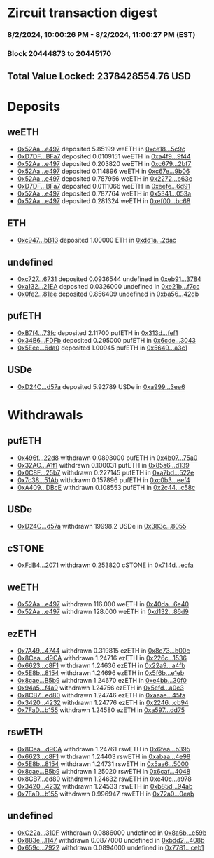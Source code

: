 # Zircuit transaction digest
### 8/2/2024, 10:00:26 PM - 8/2/2024, 11:00:27 PM (EST)
### Block 20444873 to 20445170

## Total Value Locked: 2378428554.76 USD

# Deposits
## weETH
- [0x52Aa...e497](https://etherscan.io/address/0x52Aa899454998Be5b000Ad077a46Bbe360F4e497) deposited 5.85199 weETH in [0xce18...5c9c](https://etherscan.io/tx/0x52Aa899454998Be5b000Ad077a46Bbe360F4e497)
- [0xD7DF...BFa7](https://etherscan.io/address/0xD7DF7E085214743530afF339aFC420c7c720BFa7) deposited 0.0109151 weETH in [0xa4f9...9f44](https://etherscan.io/tx/0xD7DF7E085214743530afF339aFC420c7c720BFa7)
- [0x52Aa...e497](https://etherscan.io/address/0x52Aa899454998Be5b000Ad077a46Bbe360F4e497) deposited 0.203820 weETH in [0xc679...2bf7](https://etherscan.io/tx/0x52Aa899454998Be5b000Ad077a46Bbe360F4e497)
- [0x52Aa...e497](https://etherscan.io/address/0x52Aa899454998Be5b000Ad077a46Bbe360F4e497) deposited 0.114896 weETH in [0xc67e...9b06](https://etherscan.io/tx/0x52Aa899454998Be5b000Ad077a46Bbe360F4e497)
- [0x52Aa...e497](https://etherscan.io/address/0x52Aa899454998Be5b000Ad077a46Bbe360F4e497) deposited 0.787956 weETH in [0x2272...b63c](https://etherscan.io/tx/0x52Aa899454998Be5b000Ad077a46Bbe360F4e497)
- [0xD7DF...BFa7](https://etherscan.io/address/0xD7DF7E085214743530afF339aFC420c7c720BFa7) deposited 0.0111066 weETH in [0xeefe...6d91](https://etherscan.io/tx/0xD7DF7E085214743530afF339aFC420c7c720BFa7)
- [0x52Aa...e497](https://etherscan.io/address/0x52Aa899454998Be5b000Ad077a46Bbe360F4e497) deposited 0.787764 weETH in [0x5341...053a](https://etherscan.io/tx/0x52Aa899454998Be5b000Ad077a46Bbe360F4e497)
- [0x52Aa...e497](https://etherscan.io/address/0x52Aa899454998Be5b000Ad077a46Bbe360F4e497) deposited 0.281324 weETH in [0xef00...bc68](https://etherscan.io/tx/0x52Aa899454998Be5b000Ad077a46Bbe360F4e497)
## ETH
- [0xc947...bB13](https://etherscan.io/address/0xc947121a8a2EE832853A73772278EC5C284abB13) deposited 1.00000 ETH in [0xdd1a...2dac](https://etherscan.io/tx/0xc947121a8a2EE832853A73772278EC5C284abB13)
## undefined
- [0xc727...6731](https://etherscan.io/address/0xc727042D5C6Ef6B01Bd79e68E4076027c94a6731) deposited 0.0936544 undefined in [0xeb91...3784](https://etherscan.io/tx/0xc727042D5C6Ef6B01Bd79e68E4076027c94a6731)
- [0xa132...21EA](https://etherscan.io/address/0xa1322d107807Bfe1D2ABFF697b3413dCeb1121EA) deposited 0.0326000 undefined in [0xe21b...f7cc](https://etherscan.io/tx/0xa1322d107807Bfe1D2ABFF697b3413dCeb1121EA)
- [0x0fe2...81ee](https://etherscan.io/address/0x0fe25F22ff73Da0f4E91b6845c0a937123aa81ee) deposited 0.856409 undefined in [0xba56...42db](https://etherscan.io/tx/0x0fe25F22ff73Da0f4E91b6845c0a937123aa81ee)
## pufETH
- [0xB7f4...73fc](https://etherscan.io/address/0xB7f4C0DBd0b09178EA6a368f289d6fC26f3073fc) deposited 2.11700 pufETH in [0x313d...fef1](https://etherscan.io/tx/0xB7f4C0DBd0b09178EA6a368f289d6fC26f3073fc)
- [0x34B6...FDFb](https://etherscan.io/address/0x34B65ED9Ab590d7B695537EE646300E27816FDFb) deposited 0.295000 pufETH in [0x6cde...3043](https://etherscan.io/tx/0x34B65ED9Ab590d7B695537EE646300E27816FDFb)
- [0x5Eee...6da0](https://etherscan.io/address/0x5Eee50B143Fc10B701FFC0fC84534Fe59bfc6da0) deposited 1.00945 pufETH in [0x5649...a3c1](https://etherscan.io/tx/0x5Eee50B143Fc10B701FFC0fC84534Fe59bfc6da0)
## USDe
- [0xD24C...d57a](https://etherscan.io/address/0xD24Cfe2d0fa81369ca6291c28ac5426e16B6d57a) deposited 5.92789 USDe in [0xa999...3ee6](https://etherscan.io/tx/0xD24Cfe2d0fa81369ca6291c28ac5426e16B6d57a)
# Withdrawals
## pufETH
- [0x496f...22d8](https://etherscan.io/address/0x496f2CC5faE1b1811d31b2a62A0F1fdAf4b822d8) withdrawn 0.0893000 pufETH in [0x4b07...75a0](https://etherscan.io/tx/0x496f2CC5faE1b1811d31b2a62A0F1fdAf4b822d8)
- [0x32AC...A1f1](https://etherscan.io/address/0x32AC6303D00f3359C94682F8fE92a71A9302A1f1) withdrawn 0.100031 pufETH in [0x85a6...d139](https://etherscan.io/tx/0x32AC6303D00f3359C94682F8fE92a71A9302A1f1)
- [0x0C8F...25b7](https://etherscan.io/address/0x0C8F6e08B6E979FB6C121700D0C9c1842a1a25b7) withdrawn 0.227145 pufETH in [0xa7bd...522e](https://etherscan.io/tx/0x0C8F6e08B6E979FB6C121700D0C9c1842a1a25b7)
- [0x7c38...51Ab](https://etherscan.io/address/0x7c38aD7Cc64794e4acA3b65bb1Df7c6b36BF51Ab) withdrawn 0.157896 pufETH in [0xc0b3...eef4](https://etherscan.io/tx/0x7c38aD7Cc64794e4acA3b65bb1Df7c6b36BF51Ab)
- [0xA409...DBcE](https://etherscan.io/address/0xA409433e8f0e18279e7273d926D66375838bDBcE) withdrawn 0.108553 pufETH in [0x2c44...c58c](https://etherscan.io/tx/0xA409433e8f0e18279e7273d926D66375838bDBcE)
## USDe
- [0xD24C...d57a](https://etherscan.io/address/0xD24Cfe2d0fa81369ca6291c28ac5426e16B6d57a) withdrawn 19998.2 USDe in [0x383c...8055](https://etherscan.io/tx/0xD24Cfe2d0fa81369ca6291c28ac5426e16B6d57a)
## cSTONE
- [0xFdB4...2071](https://etherscan.io/address/0xFdB4c28B21Ac321Ec21ed4c5dCcf5Fd139fe2071) withdrawn 0.253820 cSTONE in [0x714d...ecfa](https://etherscan.io/tx/0xFdB4c28B21Ac321Ec21ed4c5dCcf5Fd139fe2071)
## weETH
- [0x52Aa...e497](https://etherscan.io/address/0x52Aa899454998Be5b000Ad077a46Bbe360F4e497) withdrawn 116.000 weETH in [0x40da...6e40](https://etherscan.io/tx/0x52Aa899454998Be5b000Ad077a46Bbe360F4e497)
- [0x52Aa...e497](https://etherscan.io/address/0x52Aa899454998Be5b000Ad077a46Bbe360F4e497) withdrawn 128.000 weETH in [0xd132...86d9](https://etherscan.io/tx/0x52Aa899454998Be5b000Ad077a46Bbe360F4e497)
## ezETH
- [0x7A49...4744](https://etherscan.io/address/0x7A493Be5c2ce014cD049Bf178a1ac0Db1B434744) withdrawn 0.319815 ezETH in [0x8c73...b00c](https://etherscan.io/tx/0x7A493Be5c2ce014cD049Bf178a1ac0Db1B434744)
- [0x8Cea...d9CA](https://etherscan.io/address/0x8Cea69B7C9DFC881bFaB76ef678617D882E1d9CA) withdrawn 1.24716 ezETH in [0x226c...1536](https://etherscan.io/tx/0x8Cea69B7C9DFC881bFaB76ef678617D882E1d9CA)
- [0x6623...c8F1](https://etherscan.io/address/0x662337a290b17D50Cf29AAf7127a4f200155c8F1) withdrawn 1.24636 ezETH in [0x22a9...a4fb](https://etherscan.io/tx/0x662337a290b17D50Cf29AAf7127a4f200155c8F1)
- [0x5E8b...8154](https://etherscan.io/address/0x5E8b92AE3e9e8089139783e1751Ef325698C8154) withdrawn 1.24696 ezETH in [0x5f6b...e1eb](https://etherscan.io/tx/0x5E8b92AE3e9e8089139783e1751Ef325698C8154)
- [0x8cae...B5b9](https://etherscan.io/address/0x8cae4c5b6cD5F865D2b778ef7081D70eF364B5b9) withdrawn 1.24670 ezETH in [0xe4bb...30f0](https://etherscan.io/tx/0x8cae4c5b6cD5F865D2b778ef7081D70eF364B5b9)
- [0x94a5...f4a9](https://etherscan.io/address/0x94a54cdF638f75342ea9278F896E6C7Be28Cf4a9) withdrawn 1.24756 ezETH in [0x5efd...a0e3](https://etherscan.io/tx/0x94a54cdF638f75342ea9278F896E6C7Be28Cf4a9)
- [0x8CB7...ed80](https://etherscan.io/address/0x8CB797eE379DCBD7E35a37d5EA3d587AaBcced80) withdrawn 1.24746 ezETH in [0xaaae...45fa](https://etherscan.io/tx/0x8CB797eE379DCBD7E35a37d5EA3d587AaBcced80)
- [0x3420...4232](https://etherscan.io/address/0x34205B73Cd8f6045f593EE1045B8C0B06d0e4232) withdrawn 1.24776 ezETH in [0x2246...cb94](https://etherscan.io/tx/0x34205B73Cd8f6045f593EE1045B8C0B06d0e4232)
- [0x7FaD...b155](https://etherscan.io/address/0x7FaD97349Cd301178AEE6A840792B6D7eF7Eb155) withdrawn 1.24580 ezETH in [0xa597...dd75](https://etherscan.io/tx/0x7FaD97349Cd301178AEE6A840792B6D7eF7Eb155)
## rswETH
- [0x8Cea...d9CA](https://etherscan.io/address/0x8Cea69B7C9DFC881bFaB76ef678617D882E1d9CA) withdrawn 1.24761 rswETH in [0x6fea...b395](https://etherscan.io/tx/0x8Cea69B7C9DFC881bFaB76ef678617D882E1d9CA)
- [0x6623...c8F1](https://etherscan.io/address/0x662337a290b17D50Cf29AAf7127a4f200155c8F1) withdrawn 1.24403 rswETH in [0xabaa...4e98](https://etherscan.io/tx/0x662337a290b17D50Cf29AAf7127a4f200155c8F1)
- [0x5E8b...8154](https://etherscan.io/address/0x5E8b92AE3e9e8089139783e1751Ef325698C8154) withdrawn 1.24731 rswETH in [0x5aa6...5000](https://etherscan.io/tx/0x5E8b92AE3e9e8089139783e1751Ef325698C8154)
- [0x8cae...B5b9](https://etherscan.io/address/0x8cae4c5b6cD5F865D2b778ef7081D70eF364B5b9) withdrawn 1.25020 rswETH in [0x6caf...4048](https://etherscan.io/tx/0x8cae4c5b6cD5F865D2b778ef7081D70eF364B5b9)
- [0x8CB7...ed80](https://etherscan.io/address/0x8CB797eE379DCBD7E35a37d5EA3d587AaBcced80) withdrawn 1.24632 rswETH in [0xe40c...a978](https://etherscan.io/tx/0x8CB797eE379DCBD7E35a37d5EA3d587AaBcced80)
- [0x3420...4232](https://etherscan.io/address/0x34205B73Cd8f6045f593EE1045B8C0B06d0e4232) withdrawn 1.24533 rswETH in [0xb85d...94ab](https://etherscan.io/tx/0x34205B73Cd8f6045f593EE1045B8C0B06d0e4232)
- [0x7FaD...b155](https://etherscan.io/address/0x7FaD97349Cd301178AEE6A840792B6D7eF7Eb155) withdrawn 0.996947 rswETH in [0x72a0...0eab](https://etherscan.io/tx/0x7FaD97349Cd301178AEE6A840792B6D7eF7Eb155)
## undefined
- [0xC22a...310F](https://etherscan.io/address/0xC22a2166CFfCb828bec749ed75C9F18dC6b5310F) withdrawn 0.0886000 undefined in [0x8a6b...e59b](https://etherscan.io/tx/0xC22a2166CFfCb828bec749ed75C9F18dC6b5310F)
- [0x883e...1147](https://etherscan.io/address/0x883eA91427dC452798619352061b8aa7509C1147) withdrawn 0.0877000 undefined in [0xbdd2...408b](https://etherscan.io/tx/0x883eA91427dC452798619352061b8aa7509C1147)
- [0x659c...7922](https://etherscan.io/address/0x659c36C9988c4B6E695bd39BCe7836bB38597922) withdrawn 0.0894000 undefined in [0x7781...ceb1](https://etherscan.io/tx/0x659c36C9988c4B6E695bd39BCe7836bB38597922)
